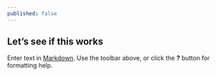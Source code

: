 ```yaml
---
published: false
---
```


## Let’s see if this works

Enter text in [Markdown](http://daringfireball.net/projects/markdown/). Use the toolbar above, or click the **?** button for formatting help.
